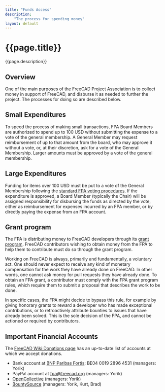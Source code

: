 ```yaml
---
title: "Funds Access"
description:
    "The process for spending money"
layout: default
---
```


# {{page.title}}

{{page.description}}

## Overview

One of the main purposes of the FreeCAD Project Association is to collect money in support of FreeCAD, and disburse it as needed to further the project. The processes for doing so are described below.

## Small Expenditures

To speed the process of making small transactions, FPA Board Members are authorized to spend up to 100 USD without submitting the expense to a vote of the general membership. A General Member may request reimbursement of up to that amount from the board, who may approve it without a vote, or, at their discretion, ask for a vote of the General Membership. Larger amounts must be approved by a vote of the general membership.

## Large Expenditures

Funding for items over 100 USD must be put to a vote of the General Membership following the [standard FPA voting procedures](../process/voting.md). If the expenditure is approved, a Board Member (typically the Chair) will be assigned responsibility for disbursing the funds as directed by the vote, either as reimbursement for expenses incurred by an FPA member, or by directly paying the expense from an FPA account.

## Grant program

The FPA is distributing money to FreeCAD developers through its [grant program](../../_programs/FPADF_Announcement.md). FreeCAD contributors wishing to obtain money from the FPA to help them to contribute must do so through the grant program.

Working on FreeCAD is always, primarily and fundamentally, a voluntary act. One should never expect to receive any kind of monetary compensation for the work they have already done on FreeCAD. In other words, one cannot ask money for pull requests they have already done. To obtain an FPA grant, a contributor must comply with the FPA grant program rules, which require them to submit a proposal that describes the work to be done.

In specific cases, the FPA might decide to bypass this rule, for example by giving honorary grants to reward a developer who has made exceptional contributions, or to retroactively attribute bounties to issues that have already been solved. This is the sole decision of the FPA, and cannot be actioned or required by contributors.

## Important Financial Accounts

The [FreeCAD Wiki Donations page](https://wiki.freecadweb.org/Donate) has an up-to-date list of accounts at which we accept donations.

* Bank account at [BNP Paribas Fortis](https://www.bnpparibasfortis.be/): BE04 0019 2896 4531 (managers: Yorik)
* PayPal account at fpa@freecad.org (managers: Yorik)
* [OpenCollective](https://opencollective.com/freecad) (managers: Yorik)
* [BountySource](https://app.bountysource.com/teams/freecad) (managers: Yorik, Kurt, Brad)
